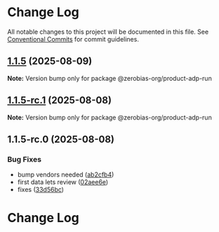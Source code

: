 # Change Log

All notable changes to this project will be documented in this file.
See [Conventional Commits](https://conventionalcommits.org) for commit guidelines.

## [1.1.5](https://github.com/zerobias-org/product/compare/@zerobias-org/product-adp-run@1.1.5-rc.1...@zerobias-org/product-adp-run@1.1.5) (2025-08-09)

**Note:** Version bump only for package @zerobias-org/product-adp-run





## [1.1.5-rc.1](https://github.com/zerobias-org/product/compare/@zerobias-org/product-adp-run@1.1.5-rc.0...@zerobias-org/product-adp-run@1.1.5-rc.1) (2025-08-08)

**Note:** Version bump only for package @zerobias-org/product-adp-run





## 1.1.5-rc.0 (2025-08-08)


### Bug Fixes

* bump vendors needed ([ab2cfb4](https://github.com/zerobias-org/product/commit/ab2cfb4a9cf2e3008e08b068f98011fec096c932))
* first data lets review ([02aee6e](https://github.com/zerobias-org/product/commit/02aee6e8c4f11675de7c63a00f4c8254a67a4dd7))
* fixes ([33d56bc](https://github.com/zerobias-org/product/commit/33d56bcaedf3fa5e3939a33c0fb57eda53539d05))





# Change Log
